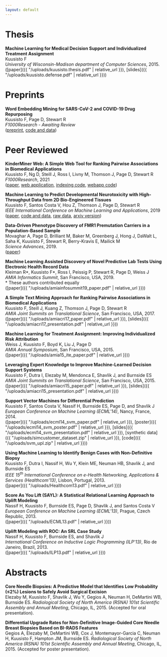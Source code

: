 ```yaml
---
layout: default
---
```


# Thesis

**Machine Learning for Medical Decision Support and Individualized Treatment Assignment**  
Kuusisto F  
*University of Wisconsin-Madison department of Computer Sciences*, 2015.  
([paper]({{ "/uploads/kuusisto.thesis.pdf" | relative_url }}),
[slides]({{ "/uploads/kuusisto.defense.pdf" | relative_url }}))

# Preprints

**Word Embedding Mining for SARS-CoV-2 and COVID-19 Drug Repurposing**  
Kuusisto F, Page D, Stewart R  
*F1000Research - Awaiting Review*  
([preprint](https://f1000research.com/articles/9-585),
[code and data](https://github.com/finnkuusisto/covid19_word_embedding))

# Peer Reviewed

**KinderMiner Web: A Simple Web Tool for Ranking Pairwise Associations in Biomedical Applications**  
Kuusisto F, Ng D, Steill J, Ross I, Livny M, Thomson J, Page D, Stewart R  
*F1000Research*, 2021  
([paper](https://f1000research.com/articles/9-832),
[web application](https://www.kinderminer.org),
[indexing code](https://github.com/iross/km_indexer),
[webapp code](https://github.com/stewart-lab/kinderminer_webapp))  


**Machine Learning to Predict Developmental Neurotoxicity with High-Throughput Data from 2D Bio-Engineered Tissues**  
Kuusisto F, Santos Costa V, Hou Z, Thomson J, Page D, Stewart R  
*IEEE International Conference on Machine Learning and Applications*, 2019  
([paper](https://ieeexplore.ieee.org/document/8999188),
[code and data](https://github.com/finnkuusisto/DevTox2D),
[raw data](https://www.ncbi.nlm.nih.gov/geo/query/acc.cgi?acc=GSE126786),
[arxiv version](https://arxiv.org/abs/1905.02121))

**Data-Driven Phenotype Discovery of FMR1 Premutation Carriers in a Population-Based Sample**  
Movaghar A, Page D, Brilliant M, Baker M, Greenberg J, Hong J, DaWalt L, Saha K, Kuusisto F, Stewart R, Berry-Kravis E, Mailick M  
*Science Advances*, 2019.  
([paper](https://doi.org/10.1126/sciadv.aaw7195))

**Machine Learning Assisted Discovery of Novel Predictive Lab Tests Using Electronic Health Record Data**  
Kleiman R\*, Kuusisto F\*, Ross I, Peissig P, Stewart R, Page D, Weiss J  
*AMIA Informatics Summit*, San Francisco, USA, 2019.  
\* These authors contributed equally  
([paper]({{ "/uploads/amiainfosummit19_paper.pdf" | relative_url }}))

**A Simple Text Mining Approach for Ranking Pairwise Associations in Biomedical Applications**  
Kuusisto F, Steill J, Kuang Z, Thomson J, Page D, Stewart R  
*AMIA Joint Summits on Translational Science*, San Francisco, USA, 2017.  
([paper]({{ "/uploads/amiacri17_paper.pdf" | relative_url }}),
[slides]({{ "/uploads/amiacri17_presentation.pdf" | relative_url }}))

**Machine Learning for Treatment Assignment: Improving Individualized Risk Attribution**  
Weiss J, Kuusisto F, Boyd K, Liu J, Page D  
*AMIA Annual Symposium*, San Francisco, USA, 2015.  
([paper]({{ "/uploads/amia15_ite_paper.pdf" | relative_url }}))

**Leveraging Expert Knowledge to Improve Machine-Learned Decision Support Systems**  
Kuusisto F, Dutra I, Elezaby M, Mendonca E, Shavlik J, and Burnside ES  
*AMIA Joint Summits on Translational Science*, San Francisco, USA, 2015.  
([paper]({{ "/uploads/amiacri15_paper.pdf" | relative_url }}),
[slides]({{ "/uploads/amiacri15_presentation.pdf" | relative_url }}))

**Support Vector Machines for Differential Prediction**  
Kuusisto F, Santos Costa V, Nassif H, Burnside ES, Page D, and Shavlik J  
*European Conference on Machine Learning (ECML'14)*, Nancy, France, 2014.  
([paper]({{ "/uploads/ecml14_svm_paper.pdf" | relative_url }}),
[poster]({{ "/uploads/ecml14_svm_poster.pdf" | relative_url }}),
[slides]({{ "/uploads/ecml14_svm_presentation.pdf" | relative_url }}),
[synthetic data]({{ "/uploads/simcustomer_dataset.zip" | relative_url }}),
[code]({{ "/uploads/svm_upl.zip" | relative_url }}))

**Using Machine Learning to Identify Benign Cases with Non-Definitive Biopsy**  
Kuusisto F, Dutra I, Nassif H, Wu Y, Klein ME, Neuman HB, Shavlik J, and Burnside ES  
*IEEE 15<sup>th</sup> International Conference on e-Health Networking, Applications & Services (Healthcom'13)*, Lisbon, Portugal, 2013.  
([paper]({{ "/uploads/Healthcom13.pdf" | relative_url }}))

**Score As You Lift (SAYL): A Statistical Relational Learning Approach to Uplift Modeling**  
Nassif H, Kuusisto F, Burnside ES, Page D, Shavlik J, and Santos Costa V  
*European Conference on Machine Learning (ECML'13)*, Prague, Czech Republic, 2013.  
([paper]({{ "/uploads/ECML13.pdf" | relative_url }}))

**Uplift Modeling with ROC: An SRL Case Study**  
Nassif H, Kuusisto F, Burnside ES, and Shavlik J  
*International Conference on Inductive Logic Programming (ILP'13)*, Rio de Janeiro, Brazil, 2013.  
([paper]({{ "/uploads/ILP13.pdf" | relative_url }}))

# Abstracts
**Core Needle Biopsies: A Predictive Model that Identifies Low Probability (&#8804;2%) Lesions to Safely Avoid Surgical Excision**  
Elezaby M, Kuusisto F, Shavlik J, Wu Y, Gegios A, Neuman H, DeMartini WB, Burnside ES.
*Radiological Society of North America (RSNA) 101st Scientific Assembly and Annual Meeting*, Chicago, IL, 2015. (Accepted for oral presentation).

**Differential Upgrade Rates for Non-Definitive Image-Guided Core Needle Breast Biopsies Based on BI-RADS Features**  
Gegios A, Elezaby M, DeMartini WB, Cox J, Montemayor-Garcia C, Neuman H, Kuusisto F, Hampton JM, Burnside ES.
*Radiological Society of North America (RSNA) 101st Scientific Assembly and Annual Meeting*, Chicago, IL, 2015. (Accepted for poster presentation).